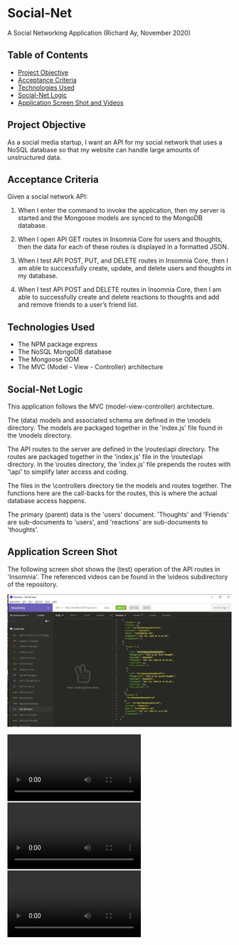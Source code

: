 # Social-Net
A Social Networking Application
(Richard Ay, November 2020)

## Table of Contents
* [Project Objective](#project-objective)
* [Acceptance Criteria](#acceptance-criteria)
* [Technologies Used](#technologies-used)
* [Social-Net Logic](#social-net-logic)
* [Application Screen Shot and Videos](#application-screen-shot)


## Project Objective
As a social media startup, I want an API for my social network that uses a NoSQL database
so that my website can handle large amounts of unstructured data.

## Acceptance Criteria
Given a social network API:

1) When I enter the command to invoke the application, then my server is started and the Mongoose models are synced to the MongoDB database.

2) When I open API GET routes in Insomnia Core for users and thoughts, then the data for each of these routes is displayed in a formatted JSON.

3) When I test API POST, PUT, and DELETE routes in Insomnia Core, then I am able to successfully create, update, and delete users and thoughts in my database.

4) When I test API POST and DELETE routes in Insomnia Core, then I am able to successfully create and delete reactions to thoughts and add and remove friends to a user’s friend list.

## Technologies Used
* The NPM package express
* The NoSQL MongoDB database 
* The Mongoose ODM
* The MVC (Model - View - Controller) architecture

## Social-Net Logic
This application follows the MVC (model-view-controller) architecture.  

The (data) models and associated schema are defined in the \models directory.  The models are packaged together in the 'index.js' file found in the \models directory.

The API routes to the server are defined in the \routes\api directory.  The routes are packaged together in the 'index.js' file in the \routes\api directory.  In the \routes directory, the 'index.js' file prepends the routes with '\api' to simplify later access and coding.

The files in the \controllers directory tie the models and routes together.  The functions here are the call-backs for the routes, this is where the actual database access happens.

The primary (parent) data is the 'users' document.  'Thoughts' and 'Friends' are sub-documents to 'users', and 'reactions' are sub-documents to 'thoughts'.


## Application Screen Shot
The following screen shot shows the (test) operation of the API routes in 'Insomnia'.  The referenced videos can be found in the \videos subdirectory of the repository.

![Social-Net Image](./videos/insomnia1.jpg)

![Social-Net Video1](./videos/social-video1.mp4)
![Social-Net Video2](./videos/social-video2.mp4)
![Social-Net Video3](./videos/social-video3.mp4)
